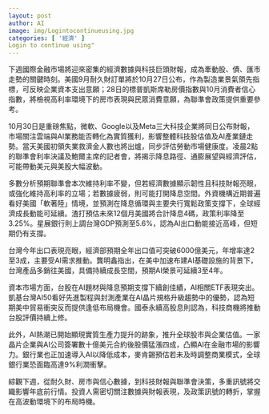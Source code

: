 ```yaml
---
layout: post
author: AI
image: img/Logintocontinueusing.jpg
categories: [ '經濟' ]
Login to continue using"
---
```

下週國際金融市場將迎來密集的經濟數據與科技巨頭財報，成為牽動股、債、匯市走勢的關鍵時刻。美國9月耐久財訂單將於10月27日公布，作為製造業景氣領先指標，可反映企業資本支出意願；28日的標普凱斯席勒房價指數與10月消費者信心指數，將檢視高利率環境下的房市表現與民眾消費意願，為聯準會政策提供重要參考。  

10月30日是重磅焦點，微軟、Google以及Meta三大科技企業將同日公布財報，市場關注雲端與AI業務能否轉化為實質獲利，影響整體科技股估值及AI產業鏈走勢。當天美國初領失業救濟金人數也將出爐，同步評估勞動市場健康度。凌晨2點的聯準會利率決議及鮑爾主席的記者會，將揭示降息路徑、通膨展望與經濟評估，可能帶動美元與美股大幅波動。  

多數分析預期聯準會本次維持利率不變，但若經濟數據顯示韌性且科技財報亮眼，或強化維持高利率的立場；若數據疲弱，則可能打開降息空間。外資機構近期普遍看好美國「軟著陸」情境，並預測在降息循環與主要央行寬鬆政策支撐下，全球經濟成長動能可延續。渣打預估未來12個月美國將合計降息4碼，政策利率降至3.25%。星展銀行則上調台灣GDP預測至5.6%，認為AI出口動能接近高峰，但短期仍有支撐。  

台灣今年出口表現亮眼，經濟部預期全年出口值可突破6000億美元，年增率達2至3成，主要受AI需求推動。龔明鑫指出，在美中加速布建AI基礎設施的背景下，台灣產品多銷往美國，具備持續成長空間，預期AI榮景可延續3至4年。  

資本市場方面，台股在AI題材與降息預期支撐下續創佳績，AI相關ETF表現突出。凱基台灣AI50看好先進製程與封測產業在AI晶片規格升級趨勢中的優勢，認為短期美中貿易衝突反而提供逢低布局機會。國泰永續高股息則認為，科技商機將推動台股評價持續上修。  

此外，AI熱潮已開始顯現實質生產力提升的跡象，推升全球股市與企業估值。一家晶片企業與AI公司簽署數十億美元合約後股價猛漲四成，凸顯AI在金融市場的影響力。銀行業也正加速導入AI以降低成本，麥肯錫預估若未及時調整商業模式，全球銀行業恐面臨高達9%利潤衝擊。  

綜觀下週，從耐久財、房市與信心數據，到科技財報與聯準會決策，多重訊號將交織影響年底前行情。投資人需密切關注數據與財報表現，及政策訊號的轉折，掌握在高波動環境下的布局時機。  